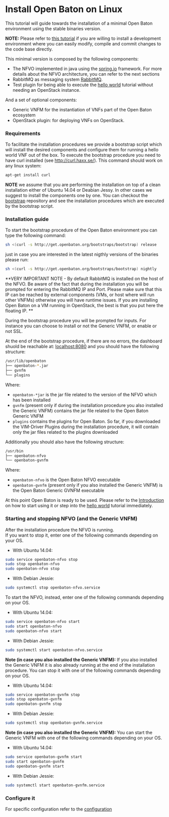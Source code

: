 # Install Open Baton on Linux 

This tutorial will guide towards the installation of a minimal Open Baton environment using the stable binaries version. 

**NOTE:** Please refer to [this tutorial](nfvo-installation.md) if you are willing to install a development environment where you can easily modify, compile and commit changes to the code base directly.

This minimal version is composed by the following components: 

* The NFVO implemented in java using the [spring.io][spring] framework. For more details about the NFVO architecture, you can refer to the next sections
* RabbitMQ as messaging system [RabbitMQ][reference-to-rabbit-site].
* Test plugin for being able to execute the [hello world][dummy-NSR] tutorial without needing an OpenStack instance. 

And a set of optional components: 

* Generic VNFM for the instantiation of VNFs part of the Open Baton ecosystem 
* OpenStack plugin: for deploying VNFs on OpenStack. 

### Requirements

To facilitate the installation procedures we provide a bootstrap script which will install the desired components and configure them for running a hello world VNF out of the box. To execute the bootstrap procedure you need to have curl installed (see http://curl.haxx.se/). This command should work on any linux system: 

```bash
apt-get install curl
```

**NOTE** we assume that you are performing the installation on top of a clean installation either of Ubuntu 14.04 or Deabian Jessy. In other cases we suggest to install the components one by one. You can checkout the [bootstrap][bootstrap] repository and see the installation procedures which are executed by the bootstrap script. 

### Installation guide

To start the bootstrap procedure of the Open Baton environment you can type the following command:

```bash
sh <(curl -s http://get.openbaton.org/bootstraps/bootstrap) release
```

just in case you are interested in the latest nigthly versions of the binaries please run:

```bash
sh <(curl -s http://get.openbaton.org/bootstraps/bootstrap) nightly
```

**VERY IMPORTANT NOTE - By default RabbitMQ is installed on the host of the NFVO. Be aware of the fact that during the installation you will be prompted for entering the RabbitMQ IP and Port. Please make sure that this IP can be
  reached by external components (VMs, or host where will run other VNFMs) otherwise you will have runtime issues. If you are installing Open Baton on a VM running in OpenStack, the best is that you put here
  the floating IP. **
 
During the bootstrap procedure you will be prompted for inputs. For instance you can choose to install or not the Generic VNFM, or enable or not SSL. 

At the end of the bootstrap procedure, if there are no errors, the dashboard shuold be reachable at: [localhost:8080] and you should have the following structure:
```bash
/usr/lib/openbaton
├── openbaton-*.jar
├── gvnfm
└── plugins
```

Where:

* `openbaton-*jar` is the jar file related to the version of the NFVO which has been installed
* `gvnfm` (present only if during the installation procedure you also installed the Generic VNFM) contains the jar file related to the Open Baton Generic VNFM
* `plugins` contains the plugins for Open Baton. So far, if you downloaded the VIM-Driver Plugins during the installation procedure, it will contain only the jar files related to the plugins downloaded

Additionally you should also have the following structure:
```bash
/usr/bin
├── openbaton-nfvo
└── openbaton-gvnfm
```

Where:

* `openbaton-nfvo` is the Open Baton NFVO executable
* `openbaton-gvnfm` (present only if you also installed the Generic VNFM) is the Open Baton Generic GVNFM executable

At this point Open Baton is ready to be used. Please refer to the [Introduction][use-openbaton] on how to start using it or step into the [hello world][dummy-NSR] tutorial immediately.

### Starting and stopping NFVO (and the Generic VNFM)

After the installation procedure the NFVO is running.  
If you want to stop it, enter one of the following commands depending on your OS.

* With Ubuntu 14.04:

```bash
sudo service openbaton-nfvo stop
sudo stop openbaton-nfvo
sudo openbaton-nfvo stop
```

* With Debian Jessie:

```bash
sudo systemctl stop openbaton-nfvo.service
```

To start the NFVO, instead, enter one of the following commands depending on your OS.

* With Ubuntu 14.04:

```bash
sudo service openbaton-nfvo start
sudo start openbaton-nfvo
sudo openbaton-nfvo start
```

* With Debian Jessie:

```bash
sudo systemctl start openbaton-nfvo.service
```

**Note (in case you also installed the Generic VNFM):** If you also installed the Generic VNFM it is also already running at the end of the installation procedure. You can stop it with one of the following commands depending on your OS.

* With Ubuntu 14.04:

```bash
sudo service openbaton-gvnfm stop
sudo stop openbaton-gvnfm
sudo openbaton-gvnfm stop
```

* With Debian Jessie:

```bash
sudo systemctl stop openbaton-gvnfm.service
```

**Note (in case you also installed the Generic VNFM):** You can start the Generic VNFM with one of the following commands depending on your OS.

* With Ubuntu 14.04:

```bash
sudo service openbaton-gvnfm start
sudo start openbaton-gvnfm
sudo openbaton-gvnfm start
```

* With Debian Jessie:

```bash
sudo systemctl start openbaton-gvnfm.service
```

### Configure it

For specific configuration refer to the [configuration]

[bootstrap]: https://github.com/openbaton/bootstrap/
[spring]:https://spring.io
[configuration]:nfvo-configuration
[localhost:8080]:http://localhost:8080/
[vim_plugin_doc]:vim-plugin
[use-openbaton]:use
[dummy-NSR]:dummy-NSR
[reference-to-rabbit-site]:https://www.rabbitmq.com/
[zabbix-server-configuration]:zabbix-server-configuration

<!---
Script for open external links in a new tab
-->
<script type="text/javascript" charset="utf-8">
      // Creating custom :external selector
      $.expr[':'].external = function(obj){
          return !obj.href.match(/^mailto\:/)
                  && (obj.hostname != location.hostname);
      };
      $(function(){
        $('a:external').addClass('external');
        $(".external").attr('target','_blank');
      })
</script>
